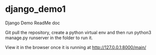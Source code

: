 # django_demo1
Django Demo ReadMe doc

Git pull the repository, create a python virtual env and then run python3 manage.py runserver in the folder to run it. 

View it in the browser once it is running at http://127.0.0.1:8000/main/
